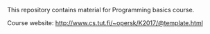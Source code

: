 This repository contains material for Programming basics course.

Course website:
http://www.cs.tut.fi/~opersk/K2017/@template.html
